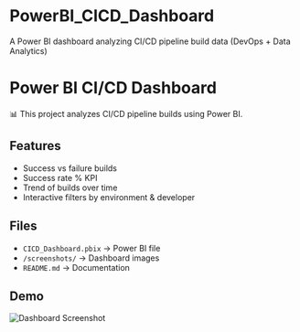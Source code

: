 # PowerBI_CICD_Dashboard
A Power BI dashboard analyzing CI/CD pipeline build data (DevOps + Data Analytics)

# Power BI CI/CD Dashboard

📊 This project analyzes CI/CD pipeline builds using Power BI.

## Features
- Success vs failure builds
- Success rate % KPI
- Trend of builds over time
- Interactive filters by environment & developer

## Files
- `CICD_Dashboard.pbix` → Power BI file
- `/screenshots/` → Dashboard images
- `README.md` → Documentation

## Demo
![Dashboard Screenshot](screenshots/dashboard_overview.png)

